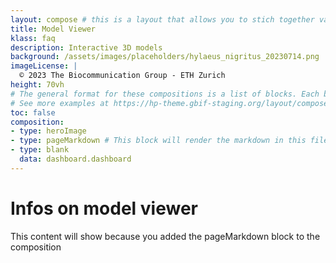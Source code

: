 ```yaml
---
layout: compose # this is a layout that allows you to stich together various predefined blocks that comes with the the,e
title: Model Viewer
klass: faq
description: Interactive 3D models
background: /assets/images/placeholders/hylaeus_nigritus_20230714.png
imageLicense: |
  © 2023 The Biocommunication Group - ETH Zurich
height: 70vh
# The general format for these compositions is a list of blocks. Each block has a type and some data that is used by the block template.
# See more examples at https://hp-theme.gbif-staging.org/layout/compose
toc: false
composition:
- type: heroImage
- type: pageMarkdown # This block will render the markdown in this file so no data property needed
- type: blank
  data: dashboard.dashboard
---
```


# Infos on model viewer
This content will show because you added the pageMarkdown block to the composition
